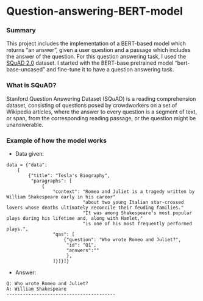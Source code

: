 # Question-answering-BERT-model

### Summary

This project includes the implementation of a BERT-based model which returns “an answer”, given a user question and a
passage which includes the answer of the question. For this question answering task, I used the [SQuAD 2.0](https://rajpurkar.github.io/SQuAD-explorer/) dataset. I started with the BERT-base pretrained model “bert-base-uncased” and fine-tune it to have a question answering task.


### What is SQuAD?

Stanford Question Answering Dataset (SQuAD) is a reading comprehension dataset, consisting of questions posed by crowdworkers on a set of Wikipedia articles, where the answer to every question is a segment of text, or span, from the corresponding reading passage, or the question might be unanswerable.

### Example of how the model works

* Data given:

```
data = {"data":
    [
        {"title": "Tesla's Biography",
         "paragraphs": [
             {
                 "context": "Romeo and Juliet is a tragedy written by William Shakespeare early in his career"
                            "about two young Italian star-crossed lovers whose deaths ultimately reconcile their feuding families."
                            "It was among Shakespeare's most popular plays during his lifetime and, along with Hamlet,"
                            "is one of his most frequently performed plays.",                            
                 "qas": [
                     {"question": "Who wrote Romeo and Juliet?",
                      "id": "Q1",
                      "answers":""
                      },
                 ]}]}]} 
```

* Answer:

```
Q: Who wrote Romeo and Juliet?
A: William Shakespeare
----------------------------------------
```

